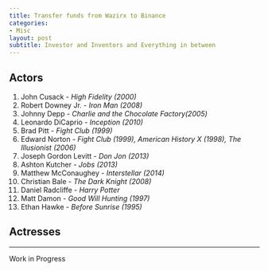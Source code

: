```yaml
---
title: Transfer funds from Wazirx to Binance
categories:
- Misc
layout: post
subtitle: Investor and Inventors and Everything in between
---
```


  

## Actors

1. John Cusack - *High Fidelity (2000)*
2. Robert Downey Jr. - *Iron Man (2008)*
3. Johnny Depp - *Charlie and the Chocolate Factory(2005)*
4. Leonardo DiCaprio - *Inception (2010)*
5. Brad Pitt - *Fight Club (1999)*
6. Edward Norton - *Fight Club (1999), American History X (1998), The Illusionist (2006)*
7. Joseph Gordon Levitt - *Don Jon (2013)*
8. Ashton Kutcher - *Jobs (2013)*
9. Matthew McConaughey - *Interstellar (2014)*
10. Christian Bale - *The Dark Knight (2008)*
11. Daniel Radcliffe - *Harry Potter*
12. Matt Damon - *Good Will Hunting (1997)*
13. Ethan Hawke - *Before Sunrise (1995)*

 
  

## Actresses

---
Work in Progress